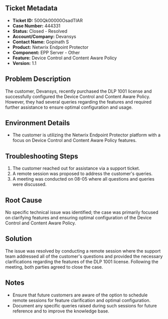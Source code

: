 ## Ticket Metadata
- **Ticket ID:** 500Qk00000OsadTIAR
- **Case Number:** 444331
- **Status:** Closed - Resolved
- **Account/Company:** Devansys
- **Contact Name:** Gopinath S
- **Product:** Netwrix Endpoint Protector
- **Component:** EPP Server - Other
- **Feature:** Device Control and Content Aware Policy
- **Version:** 1.1

## Problem Description
The customer, Devansys, recently purchased the DLP 1001 license and successfully configured the Device Control and Content Aware Policy. However, they had several queries regarding the features and required further assistance to ensure optimal configuration and usage.

## Environment Details
- The customer is utilizing the Netwrix Endpoint Protector platform with a focus on Device Control and Content Aware Policy features.

## Troubleshooting Steps
1. The customer reached out for assistance via a support ticket.
2. A remote session was proposed to address the customer's queries.
3. A meeting was conducted on 08-05 where all questions and queries were discussed.

## Root Cause
No specific technical issue was identified; the case was primarily focused on clarifying features and ensuring optimal configuration of the Device Control and Content Aware Policy.

## Solution
The issue was resolved by conducting a remote session where the support team addressed all of the customer's questions and provided the necessary clarifications regarding the features of the DLP 1001 license. Following the meeting, both parties agreed to close the case.

## Notes
- Ensure that future customers are aware of the option to schedule remote sessions for feature clarification and optimal configuration.
- Document any specific queries raised during such sessions for future reference and to improve the knowledge base.